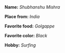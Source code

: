 **Name:** *Shubhanshu Mishra*

**Place from:** *India*

**Favorite food:** *Golgappe*

**Favorite color:** *Black*

**Hobby:** *Surfing*

